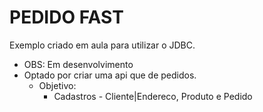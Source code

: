 # PEDIDO FAST
Exemplo criado em aula para utilizar o JDBC.

* OBS: Em desenvolvimento
* Optado por criar uma api que de pedidos. 
  * Objetivo:
    * Cadastros - Cliente|Endereco, Produto e Pedido

